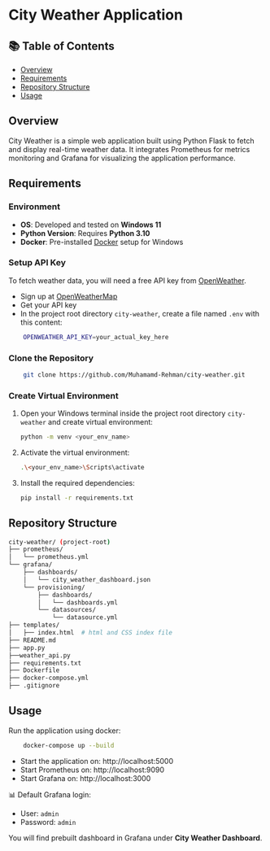 # City Weather Application

## 📚 Table of Contents

- [Overview](#overview)
- [Requirements](#requirements)
- [Repository Structure](#repository-structure)
- [Usage](#usage)

## Overview
City Weather is a simple web application built using Python Flask to fetch and display real-time weather data. It integrates Prometheus for metrics monitoring and Grafana for visualizing the application performance.

## Requirements

### Environment
- **OS**: Developed and tested on **Windows 11**
- **Python Version**: Requires **Python 3.10**
- **Docker**: Pre-installed [Docker](https://docs.docker.com/desktop/setup/install/windows-install/) setup for Windows

### Setup API Key
To fetch weather data, you will need a free API key from [OpenWeather](https://openweathermap.org/).
- Sign up at [OpenWeatherMap](https://openweathermap.org/api)
- Get your API key
- In the project root directory `city-weather`, create a file named `.env` with this content:
```bash
    OPENWEATHER_API_KEY=your_actual_key_here
```

### Clone the Repository

```bash
    git clone https://github.com/Muhamamd-Rehman/city-weather.git
```

### Create Virtual Environment
1. Open your Windows terminal inside the project root directory `city-weather` and create virtual environment:
    ```bash
    python -m venv <your_env_name>
    ```
   
2. Activate the virtual environment:
    ```bash
    .\<your_env_name>\Scripts\activate
    ```

3. Install the required dependencies:
   ```bash
   pip install -r requirements.txt
   ```


## Repository Structure

```bash
city-weather/ (project-root)
├── prometheus/
│   └── prometheus.yml
└── grafana/
    ├── dashboards/
    │   └── city_weather_dashboard.json
    └── provisioning/
        ├── dashboards/
        │   └── dashboards.yml
        └── datasources/
            └── datasource.yml                        
├── templates/
│   ├── index.html  # html and CSS index file   
├── README.md   
├── app.py 
├──weather_api.py 
├── requirements.txt
├── Dockerfile
├── docker-compose.yml
├── .gitignore  
```

## Usage
Run the application using docker:
```bash
    docker-compose up --build
```
- Start the application on: http://localhost:5000
- Start Prometheus on: http://localhost:9090
- Start Grafana on: http://localhost:3000

📊 Default Grafana login:
- User: `admin`
- Password: `admin`

You will find prebuilt dashboard in Grafana under **City Weather Dashboard**.
